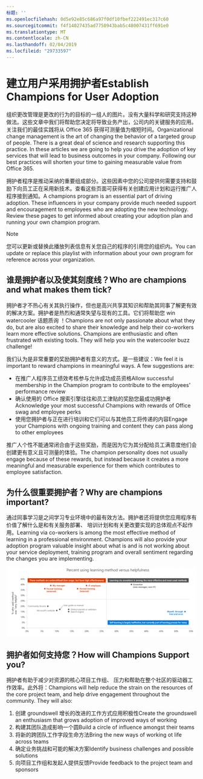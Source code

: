 ```yaml
---
标题: ''
ms.openlocfilehash: 0d5e92e85c686a97f0df10fbef222491ec317c60
ms.sourcegitcommit: f4f14027435ad7750943bab5c48007431ff691e0
ms.translationtype: MT
ms.contentlocale: zh-CN
ms.lasthandoff: 02/04/2019
ms.locfileid: "29733597"
---
```

# <a name="establish-champions-for-user-adoption"></a><span data-ttu-id="56083-102">建立用户采用拥护者</span><span class="sxs-lookup"><span data-stu-id="56083-102">Establish Champions for User Adoption</span></span> 

<span data-ttu-id="56083-p101">组织更改管理是更改的行为的目标的一组人的图片。没有大量科学和研究支持这种做法。这些文章中我们将帮助您决定将导致业务产出，公司内的关键服务的应用。 关注我们的最佳实践将从 Office 365 获得可测量值为缩短时间。</span><span class="sxs-lookup"><span data-stu-id="56083-p101">Organizational change management is the art of changing the behavior of a targeted group of people. There is a great deal of science and research supporting this practice. In these articles we are going to help you drive the adoption of key services that will lead to business outcomes in your company.  Following our best practices will shorten your time to gaining measurable value from Office 365.</span></span>  

<span data-ttu-id="56083-p102">拥护者程序是推动采纳的重要组成部分。这些因素中您的公司提供何需要支持和鼓励下向员工正在采用新技术。查看这些页面可获得有关创建应用计划和运行推广人程序接到通知。</span><span class="sxs-lookup"><span data-stu-id="56083-p102">A champions program is an essential part of driving adoption. These influencers in your company provide much needed support and encouragement to employees who are adopting the new technology. Review these pages to get informed about creating your adoption plan and running your own champion program.</span></span> 

> [!NOTE]
> <span data-ttu-id="56083-110">您可以更新或替换此播放列表信息有关您自己的程序的引用您的组织内。</span><span class="sxs-lookup"><span data-stu-id="56083-110">You can update or replace this playlist with information about your own program for reference across your organization.</span></span>

## <a name="who-are-champions-and-what-makes-them-tick"></a><span data-ttu-id="56083-111">谁是拥护者以及使其刻度线？</span><span class="sxs-lookup"><span data-stu-id="56083-111">Who are champions and what makes them tick?</span></span>

<span data-ttu-id="56083-p103">拥护者才不热心有关其执行操作，但也是高兴共享其知识和帮助其同事了解更有效的解决方案。拥护者是热烈和通常失望与现有的工具。它们将帮助您 win watercooler 话题质询 ！</span><span class="sxs-lookup"><span data-stu-id="56083-p103">Champions are not only passionate about what they do, but are also excited to share their knowledge and help their co-workers learn more effective solutions. Champions are enthusiastic and often frustrated with existing tools. They will help you win the watercooler buzz challenge!</span></span>  

<span data-ttu-id="56083-p104">我们认为是非常重要的奖励拥护者有意义的方式。是一些建议：</span><span class="sxs-lookup"><span data-stu-id="56083-p104">We feel it is important to reward champions in meaningful ways. A few suggestions are:</span></span>

- <span data-ttu-id="56083-117">在推广人程序员工绩效考核参与允许成功成员资格</span><span class="sxs-lookup"><span data-stu-id="56083-117">Allow successful membership in the Champion program to contribute to the employees' performance review</span></span>
- <span data-ttu-id="56083-118">确认使用的 Office 搜索引擎往往和员工津贴的奖励您最成功拥护者</span><span class="sxs-lookup"><span data-stu-id="56083-118">Acknowledge your most successful Champions with rewards of Office swag and employee perks</span></span>  
- <span data-ttu-id="56083-119">使用您拥护者与正在进行培训和它们可以与其他员工将传递的内容</span><span class="sxs-lookup"><span data-stu-id="56083-119">Engage your Champions with ongoing training and content they can pass along to other employees</span></span> 

<span data-ttu-id="56083-120">推广人个性不能通常闭合由于这些奖励，而是因为它为其分配给员工满意度他们会创建更有意义且可测量的体验。</span><span class="sxs-lookup"><span data-stu-id="56083-120">The champion personality does not usually engage because of these rewards, but instead because it creates a more meaningful and measurable experience for them which contributes to employee satisfaction.</span></span> 

## <a name="why-are-champions-important"></a><span data-ttu-id="56083-121">为什么很重要拥护者？</span><span class="sxs-lookup"><span data-stu-id="56083-121">Why are champions important?</span></span> 

<span data-ttu-id="56083-p105">通过同事学习是之间学习专业环境中的最有效方法。拥护者还将提供您应用程序有价值了解什么是和有关服务部署、 培训计划和有关更改要实现的总体观点不起作用。</span><span class="sxs-lookup"><span data-stu-id="56083-p105">Learning via co-workers is among the most effective method of learning in a professional environment. Champions will also provide your adoption program valuable insight about what is and is not working about your service deployment, training program and overall sentiment regarding the changes you are implementing.</span></span>  

![百分比使用学习方法 vs 有用性](media/champstats.png)

## <a name="how-will-champions-support-you"></a><span data-ttu-id="56083-125">拥护者如何支持您？</span><span class="sxs-lookup"><span data-stu-id="56083-125">How will Champions Support you?</span></span>

<span data-ttu-id="56083-p106">拥护者有助于减少对资源的核心项目工作组、 压力和帮助在整个社区的驱动器工作效率。此外将：</span><span class="sxs-lookup"><span data-stu-id="56083-p106">Champions will help reduce the strain on the resources of the core project team, and help drive engagement throughout the community. They will also:</span></span>

1. <span data-ttu-id="56083-128">创建 groundswell 增长的改进的工作方式应用积极性</span><span class="sxs-lookup"><span data-stu-id="56083-128">Create the groundswell an enthusiasm that grows adoption of improved ways of working</span></span>
1. <span data-ttu-id="56083-129">构建其团队造成影响一个圆</span><span class="sxs-lookup"><span data-stu-id="56083-129">Build a circle of influence amongst their teams</span></span>
1. <span data-ttu-id="56083-130">将新的跨团队工作字段生命方法</span><span class="sxs-lookup"><span data-stu-id="56083-130">Bring the new ways of working ot life across teams</span></span>
1. <span data-ttu-id="56083-131">确定业务挑战和可能的解决方案</span><span class="sxs-lookup"><span data-stu-id="56083-131">Identify business challenges and possible solutions</span></span>
1. <span data-ttu-id="56083-132">向项目工作组和发起人提供反馈</span><span class="sxs-lookup"><span data-stu-id="56083-132">Provide feedback to the project team and sponsors</span></span>
